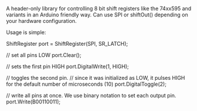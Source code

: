 A header-only library for controlling 8 bit shift registers like the 74xx595 and variants in an Arduino friendly way. Can use SPI or shiftOut() depending on your hardware configuration. 

Usage is simple:


  ShiftRegister port = ShiftRegister(SPI, SR_LATCH);

  // set all pins LOW
  port.Clear();

  // sets the first pin HIGH
  port.DigitalWrite(1, HIGH);

  // toggles the second pin. 
  // since it was initialized as LOW, it pulses HIGH for the default number of microseconds (10)
  port.DigitalToggle(2);

  // write all pins at once. We use binary notation to set each output pin.
  port.Write(B00110011);

  

